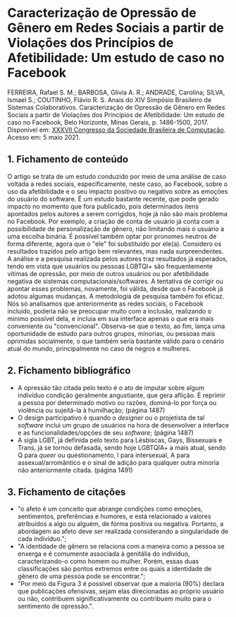 # Caracterização de Opressão de Gênero em Redes Sociais a partir de Violações dos Princípios de Afetibilidade: Um estudo de caso no Facebook

FERREIRA, Rafael S. M.; BARBOSA, Glívia A. R.; ANDRADE, Carolina; SILVA, Ismael S.; COUTINHO, Flávio R. S. Anais do XIV Simpósio Brasileiro de Sistemas Colaborativos. Caracterização de Opressão de Gênero em Redes Sociais a partir de Violações dos Princípios de Afetibilidade: Um estudo de caso no Facebook, Belo Horizonte, Minas Gerais, p. 1486-1500, 2017. Disponível em: [XXXVII Congresso da Sociedade Brasileira de Computação](https://sol.sbc.org.br/index.php/sbsc/article/view/9968/9854). Acesso em: 5 maio 2021.

## 1. Fichamento de conteúdo 

O artigo se trata de um estudo conduzido por meio de uma análise de caso voltada a redes sociais, especificamente, neste caso, ao Facebook, sobre o uso da afetibilidade e o seu impacto positivo ou negativo sobre as emoções do usuário do software. É um estudo bastante recente, que pode gerado impacto no momento que fora publicado, pois determinados itens apontados pelos autores a serem corrigidos, hoje já não são mais problema no Facebook. Por exemplo, a criação de conta de usuário já conta com a possibilidade de personalização de gênero, não limitando mais o usuário a uma escolha binária. É possível também optar por pronomes neutros de forma diferente, agora que o "ele" foi substituído por ele(a). Considero os resultados trazidos pelo artigo bem relevantes, mas nada surpreendentes. A análise e a pesquisa realizada pelos autores traz resultados já esperados, tendo em vista que usuários ou pessoas LGBTQI+ são frequentemente vítimas de opressão, por meio de outros usuários ou por afetibilidade negativa de sistemas computacionais/softwares. A tentativa de corrigir ou apontar esses problemas, novamente, foi válida, desde que o Facebook já adotou algumas mudanças. A metodologia de pesquisa também foi eficaz. Nós só analisamos que anteriormente as redes sociais, o Facebook incluído, poderia não se preocupar muito com a inclusão, realizando o mínimo possível dela, e incluia em sua interface apenas o que era mais conveniente ou "convencional". Observa-se que o texto, ao fim, lança uma oportunidade de estudo para outros grupos, minorias, ou pessoas mais oprimidas socialmente, o que também seria bastante válido para o cenário atual do mundo, principalmente no caso de negros e mulheres. 

## 2. Fichamento bibliográfico

* A opressão tão citada pelo texto é o ato de imputar sobre algum indivíduo condição geralmente angustiante, que gera aflição. É reprimir a pessoa por determinado motivo ou razões, dominá-lo por força ou violência ou sujeitá-la à humilhação; (página 1487)
* O design participativo é quando o _designer_ ou o projetista de tal _software_ inclui um grupo de usuários na hora de desenvolver a interface e as funcionalidades/opções de seu _software_; (página 1487)
* A sigla LGBT, já definida pelo texto para Lésbiscas, Gays, Bissexuais e Trans, já se tornou defasada, sendo hoje LGBTQIA+ a mais atual, sendo Q para _queer_ ou questionamento, I para intersexual, A para assexual/arromântico e o sinal de adição para qualquer outra minoria não anteriormente citada. (página 1491)

## 3. Fichamento de citações

* "o afeto é um conceito que abrange condições como emoções, sentimentos, preferências e humores, e está relacionado a valores atribuídos a algo ou alguém, de forma positiva ou negativa. Portanto, a abordagem ao afeto deve ser realizada considerando a singularidade de cada indivíduo.";
* "A identidade de gênero se relaciona com a maneira como a pessoa se enxerga e é comumente associada à genitália do indivíduo, caracterizando-o como homem ou mulher. Porém, essas duas classificações são pontos extremos entre os quais a identidade de gênero de uma pessoa pode se encontrar.";
* "Por meio da Figura 3 é possível observar que a maioria (90%) declara que publicações ofensivas, sejam elas direcionadas ao próprio usuário ou não, contribuem significativamente ou contribuem muito para o sentimento de opressão.".